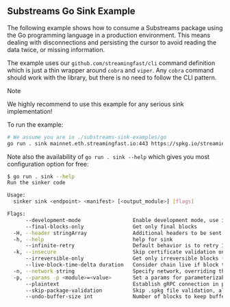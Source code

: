 ## Substreams Go Sink Example

The following example shows how to consume a Substreams package using the Go programming language in a production environment. This means dealing with disconnections and persisting the cursor to avoid reading the data twice, or missing information.

The example uses our `github.com/streamingfast/cli` command definition which is just a thin wrapper around `cobra` and `viper`. Any `cobra` command should work with the library, but there is no need to follow the CLI pattern.

> [!NOTE]
> We highly recommend to use this example for any serious sink implementation!

To run the example:

```bash
# We assume you are in ./substreams-sink-examples/go
go run . sink mainnet.eth.streamingfast.io:443 https://spkg.io/streamingfast/ethereum-explorer-v0.1.2.spkg db_out
```

Note also the availability of `go run . sink --help` which gives you most configuration option for free:

```bash
$ go run . sink --help
Run the sinker code

Usage:
  sinker sink <endpoint> <manifest> [<output_module>] [flags]

Flags:
      --development-mode                 Enable development mode, use it for testing purpose only, should not be used for production workload
      --final-blocks-only                Get only final blocks
  -H, --header stringArray               Additional headers to be sent in the substreams request
  -h, --help                             help for sink
      --infinite-retry                   Default behavior is to retry 15 times spanning approximatively 5m before exiting with an error, activating this flag will retry forever
  -k, --insecure                         Skip certificate validation on gRPC connection
      --irreversible-only                Get only irreversible blocks (DEPRECATED: Renamed to --final-blocks-only)
      --live-block-time-delta duration   Consider chain live if block time is within this number of seconds of current time (default 5m0s)
  -n, --network string                   Specify network, overriding the default one in the manifest or .spkg
  -p, --params -p <module>=<value>       Set a params for parameterizable modules of the from -p <module>=<value>, can be specified multiple times (e.g. -p module1=valA -p module2=valX&valY)
      --plaintext                        Establish gRPC connection in plaintext
      --skip-package-validation          Skip .spkg file validation, allowing the use of a partial spkg (without metadata and protobuf definitons)
      --undo-buffer-size int             Number of blocks to keep buffered to handle fork reorganizations (default 12)
```